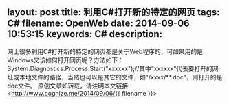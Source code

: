 layout: post
title: 利用C#打开新的特定的网页
tags: C#
filename: OpenWeb
date: 2014-09-06 10:53:15
keywords: C#
description:
---
网上很多利用C#打开新的特定的网页都是关于Web程序的，可如果用的是Windows又该如何打开网页呢？方法如下：
                System.Diagnostics.Process.Start("xxxxxx");//其中“xxxxxx”代表要打开的网址或本地文件的路径，当然也可以是其它的文件，如"/xxxx/**.doc"，则打开的是doc文件。
原创文章如转载，请注明本文链接:<http://www.cognize.me/2014/09/06/{{ filename }}>